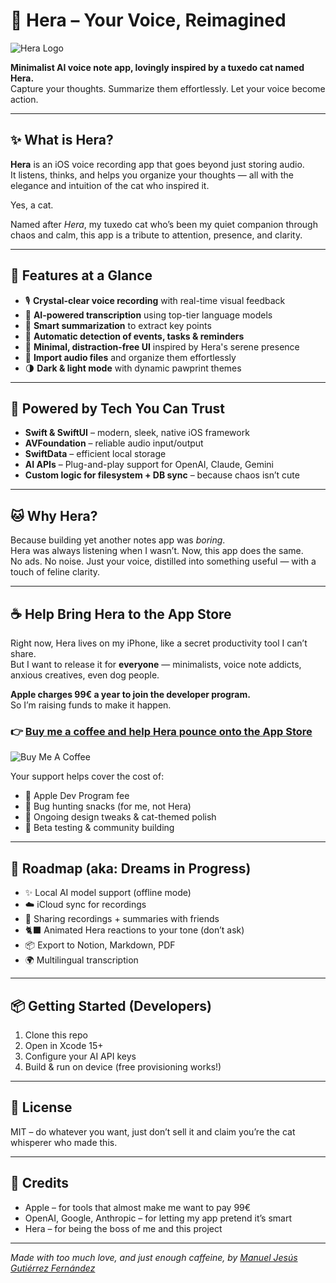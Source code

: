 # 🐾 Hera – Your Voice, Reimagined

![Hera Logo](https://via.placeholder.com/150x150.png?text=Hera)

**Minimalist AI voice note app, lovingly inspired by a tuxedo cat named Hera.**  
Capture your thoughts. Summarize them effortlessly. Let your voice become action.

---

## ✨ What is Hera?

**Hera** is an iOS voice recording app that goes beyond just storing audio.  
It listens, thinks, and helps you organize your thoughts — all with the elegance and intuition of the cat who inspired it.

Yes, a cat.

Named after *Hera*, my tuxedo cat who’s been my quiet companion through chaos and calm, this app is a tribute to attention, presence, and clarity.

---

## 🎯 Features at a Glance

- 🎙️ **Crystal-clear voice recording** with real-time visual feedback  
- 📝 **AI-powered transcription** using top-tier language models  
- 🧠 **Smart summarization** to extract key points  
- 📅 **Automatic detection of events, tasks & reminders**  
- 🐾 **Minimal, distraction-free UI** inspired by Hera's serene presence  
- 💾 **Import audio files** and organize them effortlessly  
- 🌗 **Dark & light mode** with dynamic pawprint themes  

---

## 🧠 Powered by Tech You Can Trust

- **Swift & SwiftUI** – modern, sleek, native iOS framework  
- **AVFoundation** – reliable audio input/output  
- **SwiftData** – efficient local storage  
- **AI APIs** – Plug-and-play support for OpenAI, Claude, Gemini  
- **Custom logic for filesystem + DB sync** – because chaos isn’t cute  

---

## 🐱 Why Hera?

Because building yet another notes app was *boring*.  
Hera was always listening when I wasn’t. Now, this app does the same.  
No ads. No noise. Just your voice, distilled into something useful — with a touch of feline clarity.

---

## ☕ Help Bring Hera to the App Store

Right now, Hera lives on my iPhone, like a secret productivity tool I can’t share.  
But I want to release it for **everyone** — minimalists, voice note addicts, anxious creatives, even dog people.

**Apple charges 99€ a year to join the developer program.**  
So I’m raising funds to make it happen.

### 👉 [Buy me a coffee and help Hera pounce onto the App Store](https://www.buymeacoffee.com/tofusito)

![Buy Me A Coffee](https://www.buymeacoffee.com/assets/img/custom_images/orange_img.png)

Your support helps cover the cost of:
- 💸 Apple Dev Program fee  
- 🐛 Bug hunting snacks (for me, not Hera)  
- 🎨 Ongoing design tweaks & cat-themed polish  
- 🧪 Beta testing & community building  

---

## 🚀 Roadmap (aka: Dreams in Progress)

- ✨ Local AI model support (offline mode)  
- ☁️ iCloud sync for recordings  
- 🔁 Sharing recordings + summaries with friends  
- 🐈‍⬛ Animated Hera reactions to your tone (don’t ask)  
- 📦 Export to Notion, Markdown, PDF  
- 🌍 Multilingual transcription

---

## 📦 Getting Started (Developers)

1. Clone this repo
2. Open in Xcode 15+
3. Configure your AI API keys
4. Build & run on device (free provisioning works!)

---

## 📜 License

MIT – do whatever you want, just don’t sell it and claim you’re the cat whisperer who made this.

---

## 🙌 Credits

- Apple – for tools that almost make me want to pay 99€  
- OpenAI, Google, Anthropic – for letting my app pretend it’s smart  
- Hera – for being the boss of me and this project

---

*Made with too much love, and just enough caffeine, by [Manuel Jesús Gutiérrez Fernández](https://www.buymeacoffee.com/tofusito)*  